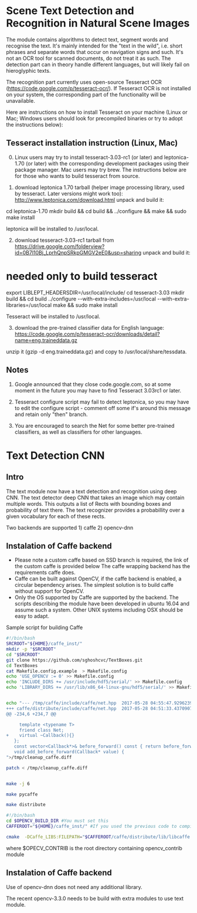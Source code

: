 Scene Text Detection and Recognition in Natural Scene Images
============================================================

The module contains algorithms to detect text, segment words and recognise the text.
It's mainly intended for the "text in the wild", i.e. short phrases and separate words that occur on navigation signs and such. It's not an OCR tool for scanned documents, do not treat it as such.
The detection part can in theory handle different languages, but will likely fail on hieroglyphic texts.

The recognition part currently uses open-source Tesseract OCR (https://code.google.com/p/tesseract-ocr/). If Tesseract OCR is not installed on your system, the corresponding part of the functionality will be unavailable.

Here are instructions on how to install Tesseract on your machine (Linux or Mac; Windows users should look for precompiled binaries or try to adopt the instructions below):

Tesseract installation instruction (Linux, Mac)
-----------------------------------------------

0. Linux users may try to install tesseract-3.03-rc1 (or later) and leptonica-1.70 (or later) with the corresponding development packages using their package manager. Mac users may try brew. The instructions below are for those who wants to build tesseract from source.

1. download leptonica 1.70 tarball (helper image processing library, used by tesseract. Later versions might work too):
http://www.leptonica.com/download.html
unpack and build it:

cd leptonica-1.70
mkdir build && cd build && ../configure && make && sudo make install

leptonica will be installed to /usr/local.

2. download tesseract-3.03-rc1 tarball from https://drive.google.com/folderview?id=0B7l10Bj_LprhQnpSRkpGMGV2eE0&usp=sharing
unpack and build it:

# needed only to build tesseract
export LIBLEPT_HEADERSDIR=/usr/local/include/
cd tesseract-3.03
mkdir build && cd build
../configure --with-extra-includes=/usr/local --with-extra-libraries=/usr/local
make && sudo make install

Tesseract will be installed to /usr/local.

3. download the pre-trained classifier data for English language:
https://code.google.com/p/tesseract-ocr/downloads/detail?name=eng.traineddata.gz

unzip it (gzip -d eng.traineddata.gz) and copy to /usr/local/share/tessdata.

Notes
-----
1. Google announced that they close code.google.com, so at some moment in the future you may have to find Tesseract 3.03rc1 or later.

2. Tesseract configure script may fail to detect leptonica, so you may have to edit the configure script - comment off some if's around this message and retain only "then" branch.

3. You are encouraged to search the Net for some better pre-trained classifiers, as well as classifiers for other languages.


Text Detection CNN
=================

Intro
-----

The text module now have a text detection and recognition using deep CNN. The text detector deep CNN that takes an image which may contain multiple words. This outputs a list of Rects with bounding boxes and probability of text there. The text recognizer provides a probabillity over a given vocabulary for each of these rects.

Two backends are supported 1) caffe 2) opencv-dnn




Instalation of Caffe backend
----------------------------
* Please note a custom caffe based on SSD branch is required, the link of the custom caffe is provided below
The caffe wrapping backend has the requirements caffe does.
* Caffe can be built against OpenCV, if the caffe backend is enabled, a circular bependency arises.
The simplest solution is to build caffe without support for OpenCV.
* Only the OS supported by Caffe are supported by the backend.
The scripts describing the module have been developed in ubuntu 16.04 and assume such a system.
Other UNIX systems including OSX should be easy to adapt.

Sample script for building Caffe

```bash
#!/bin/bash
SRCROOT="${HOME}/caffe_inst/"
mkdir -p "$SRCROOT"
cd "$SRCROOT"
git clone https://github.com/sghoshcvc/TextBoxes.git
cd TextBoxes
cat Makefile.config.example  > Makefile.config
echo 'USE_OPENCV := 0' >> Makefile.config
echo 'INCLUDE_DIRS += /usr/include/hdf5/serial/' >> Makefile.config
echo 'LIBRARY_DIRS += /usr/lib/x86_64-linux-gnu/hdf5/serial/' >> Makefile.config


echo "--- /tmp/caffe/include/caffe/net.hpp	2017-05-28 04:55:47.929623902 +0200
+++ caffe/distribute/include/caffe/net.hpp	2017-05-28 04:51:33.437090768 +0200
@@ -234,6 +234,7 @@

     template <typename T>
     friend class Net;
+    virtual ~Callback(){}
   };
   const vector<Callback*>& before_forward() const { return before_forward_; }
   void add_before_forward(Callback* value) {
">/tmp/cleanup_caffe.diff

patch < /tmp/cleanup_caffe.diff


make -j 6

make pycaffe

make distribute
```


```bash
#!/bin/bash
cd $OPENCV_BUILD_DIR #You must set this
CAFFEROOT="${HOME}/caffe_inst/" #If you used the previous code to compile Caffe in ubuntu 16.04

cmake  -DCaffe_LIBS:FILEPATH="$CAFFEROOT/caffe/distribute/lib/libcaffe.so" -DBUILD_opencv_ts:BOOL="0" -DBUILD_opencv_dnn:BOOL="0" -DBUILD_opencv_dnn_modern:BOOL="0" -DCaffe_INCLUDE_DIR:PATH="$CAFFEROOT/caffe/distribute/include" -DWITH_MATLAB:BOOL="0" -DBUILD_opencv_cudabgsegm:BOOL="0"  -DWITH_QT:BOOL="1" -DBUILD_opencv_cudaoptflow:BOOL="0" -DBUILD_opencv_cudastereo:BOOL="0" -DBUILD_opencv_cudafilters:BOOL="0" -DBUILD_opencv_cudev:BOOL="1" -DOPENCV_EXTRA_MODULES_PATH:PATH="$OPENCV_CONTRIB/modules"   ./


```
where $OPECV_CONTRIB is the root directory containing opencv_contrib module

Instalation of Caffe backend
----------------------------

Use of opencv-dnn does not need any additional library.

The recent opencv-3.3.0 needs to be build with extra modules to use text module.
